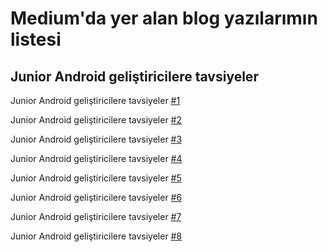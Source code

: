 # Medium'da yer alan blog yazılarımın listesi

## Junior Android geliştiricilere tavsiyeler

Junior Android geliştiricilere tavsiyeler [#1](https://medium.com/turkce/junior-android-geliştiricilere-tavsiyeler-6e1d9df1d3d4)

Junior Android geliştiricilere tavsiyeler [#2](https://medium.com/turkce/junior-android-geliştiricilere-tavsiyeler-2-f4a201c6a4d6)

Junior Android geliştiricilere tavsiyeler [#3](https://medium.com/turkce/junior-android-geliştiricilere-tavsiyeler-3-d18b7f613e3a)

Junior Android geliştiricilere tavsiyeler [#4](https://medium.com/turkce/junior-android-geliştiricilere-tavsiyeler-4-a31830f42346)

Junior Android geliştiricilere tavsiyeler [#5](https://medium.com/turkce/junior-android-geliştiricilere-tavsiyeler-5-166eaaba464)

Junior Android geliştiricilere tavsiyeler [#6](https://medium.com/turkce/junior-android-geliştiricilere-tavsiyeler-6-2153b9edefe5)

Junior Android geliştiricilere tavsiyeler [#7](https://medium.com/turkce/junior-android-geli%C5%9Ftiricilere-tavsiyeler-7-18e10e300bb5)

Junior Android geliştiricilere tavsiyeler [#8](https://medium.com/turkce/junior-android-geli%C5%9Ftiricilere-tavsiyeler-8-kullan%C4%B1c%C4%B1-login-kontrol%C3%BC-6392175f859c)
